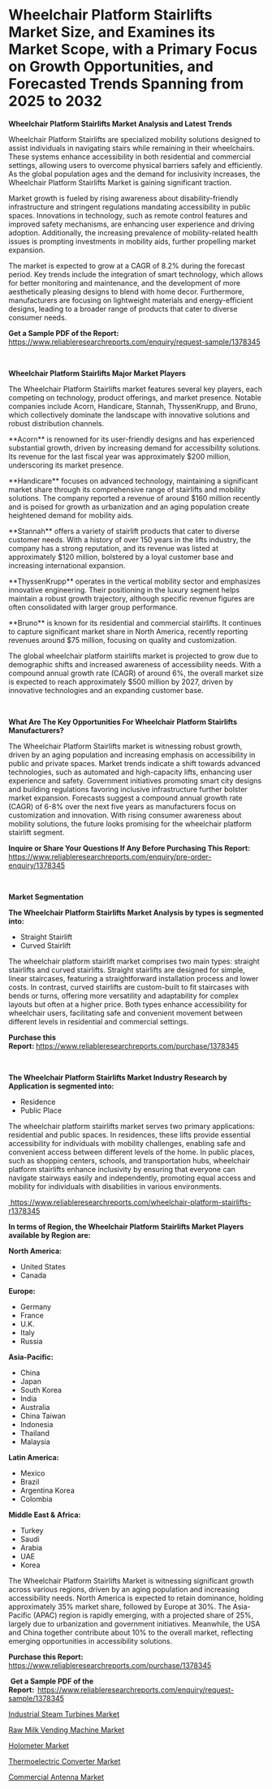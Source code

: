 <p><h1>Wheelchair Platform Stairlifts Market Size, and Examines its Market Scope, with a Primary Focus on Growth Opportunities, and Forecasted Trends Spanning from 2025 to 2032</h1></p><p><strong>Wheelchair Platform Stairlifts Market Analysis and Latest Trends</strong></p>
<p><p>Wheelchair Platform Stairlifts are specialized mobility solutions designed to assist individuals in navigating stairs while remaining in their wheelchairs. These systems enhance accessibility in both residential and commercial settings, allowing users to overcome physical barriers safely and efficiently. As the global population ages and the demand for inclusivity increases, the Wheelchair Platform Stairlifts Market is gaining significant traction.</p><p>Market growth is fueled by rising awareness about disability-friendly infrastructure and stringent regulations mandating accessibility in public spaces. Innovations in technology, such as remote control features and improved safety mechanisms, are enhancing user experience and driving adoption. Additionally, the increasing prevalence of mobility-related health issues is prompting investments in mobility aids, further propelling market expansion.</p><p>The market is expected to grow at a CAGR of 8.2% during the forecast period. Key trends include the integration of smart technology, which allows for better monitoring and maintenance, and the development of more aesthetically pleasing designs to blend with home decor. Furthermore, manufacturers are focusing on lightweight materials and energy-efficient designs, leading to a broader range of products that cater to diverse consumer needs.</p></p>
<p><strong>Get a Sample PDF of the Report:&nbsp;</strong> <a href="https://www.reliableresearchreports.com/enquiry/request-sample/1378345?utm_campaign=8&utm_medium=2&utm_source=Github&utm_content=ia&utm_term=16022025&utm_id=wheelchair-platform-stairlifts">https://www.reliableresearchreports.com/enquiry/request-sample/1378345</a></p>
<p>&nbsp;</p>
<p><strong>Wheelchair Platform Stairlifts Major Market Players</strong></p>
<p><p>The Wheelchair Platform Stairlifts market features several key players, each competing on technology, product offerings, and market presence. Notable companies include Acorn, Handicare, Stannah, ThyssenKrupp, and Bruno, which collectively dominate the landscape with innovative solutions and robust distribution channels.</p><p>**Acorn** is renowned for its user-friendly designs and has experienced substantial growth, driven by increasing demand for accessibility solutions. Its revenue for the last fiscal year was approximately $200 million, underscoring its market presence.</p><p>**Handicare** focuses on advanced technology, maintaining a significant market share through its comprehensive range of stairlifts and mobility solutions. The company reported a revenue of around $160 million recently and is poised for growth as urbanization and an aging population create heightened demand for mobility aids.</p><p>**Stannah** offers a variety of stairlift products that cater to diverse customer needs. With a history of over 150 years in the lifts industry, the company has a strong reputation, and its revenue was listed at approximately $120 million, bolstered by a loyal customer base and increasing international expansion.</p><p>**ThyssenKrupp** operates in the vertical mobility sector and emphasizes innovative engineering. Their positioning in the luxury segment helps maintain a robust growth trajectory, although specific revenue figures are often consolidated with larger group performance.</p><p>**Bruno** is known for its residential and commercial stairlifts. It continues to capture significant market share in North America, recently reporting revenues around $75 million, focusing on quality and customization.</p><p>The global wheelchair platform stairlifts market is projected to grow due to demographic shifts and increased awareness of accessibility needs. With a compound annual growth rate (CAGR) of around 6%, the overall market size is expected to reach approximately $500 million by 2027, driven by innovative technologies and an expanding customer base.</p></p>
<p>&nbsp;</p>
<p><strong>What Are The Key Opportunities For Wheelchair Platform Stairlifts Manufacturers?</strong></p>
<p><p>The Wheelchair Platform Stairlifts market is witnessing robust growth, driven by an aging population and increasing emphasis on accessibility in public and private spaces. Market trends indicate a shift towards advanced technologies, such as automated and high-capacity lifts, enhancing user experience and safety. Government initiatives promoting smart city designs and building regulations favoring inclusive infrastructure further bolster market expansion. Forecasts suggest a compound annual growth rate (CAGR) of 6-8% over the next five years as manufacturers focus on customization and innovation. With rising consumer awareness about mobility solutions, the future looks promising for the wheelchair platform stairlift segment.</p></p>
<p><strong>Inquire or Share Your Questions If Any Before Purchasing This Report:</strong> <a href="https://www.reliableresearchreports.com/enquiry/pre-order-enquiry/1378345?utm_campaign=8&utm_medium=2&utm_source=Github&utm_content=ia&utm_term=16022025&utm_id=wheelchair-platform-stairlifts">https://www.reliableresearchreports.com/enquiry/pre-order-enquiry/1378345</a></p>
<p>&nbsp;</p>
<p><strong>Market Segmentation</strong></p>
<p><strong>The Wheelchair Platform Stairlifts Market Analysis by types is segmented into:</strong></p>
<p><ul><li>Straight Stairlift</li><li>Curved Stairlift</li></ul></p>
<p><p>The wheelchair platform stairlift market comprises two main types: straight stairlifts and curved stairlifts. Straight stairlifts are designed for simple, linear staircases, featuring a straightforward installation process and lower costs. In contrast, curved stairlifts are custom-built to fit staircases with bends or turns, offering more versatility and adaptability for complex layouts but often at a higher price. Both types enhance accessibility for wheelchair users, facilitating safe and convenient movement between different levels in residential and commercial settings.</p></p>
<p><strong>Purchase this Report:&nbsp;</strong><a href="https://www.reliableresearchreports.com/purchase/1378345?utm_campaign=8&utm_medium=2&utm_source=Github&utm_content=ia&utm_term=16022025&utm_id=wheelchair-platform-stairlifts">https://www.reliableresearchreports.com/purchase/1378345</a></p>
<p>&nbsp;</p>
<p><strong>The Wheelchair Platform Stairlifts Market Industry Research by Application is segmented into:</strong></p>
<p><ul><li>Residence</li><li>Public Place</li></ul></p>
<p><p>The wheelchair platform stairlifts market serves two primary applications: residential and public spaces. In residences, these lifts provide essential accessibility for individuals with mobility challenges, enabling safe and convenient access between different levels of the home. In public places, such as shopping centers, schools, and transportation hubs, wheelchair platform stairlifts enhance inclusivity by ensuring that everyone can navigate stairways easily and independently, promoting equal access and mobility for individuals with disabilities in various environments.</p></p>
<p><a href="https://www.reliableresearchreports.com/wheelchair-platform-stairlifts-r1378345?utm_campaign=8&utm_medium=2&utm_source=Github&utm_content=ia&utm_term=16022025&utm_id=wheelchair-platform-stairlifts">&nbsp;https://www.reliableresearchreports.com/wheelchair-platform-stairlifts-r1378345</a></p>
<p><strong>In terms of Region, the Wheelchair Platform Stairlifts Market Players available by Region are:</strong></p>
<p>
    <p> <strong> North America: </strong>
        <ul>
            <li>United States</li>
            <li>Canada</li>
        </ul>
        </p> 
    <p> <strong> Europe: </strong>
        <ul>
            <li>Germany</li>
            <li>France</li>
            <li>U.K.</li>
            <li>Italy</li>
            <li>Russia</li>
        </ul>
        </p> 
    <p> <strong> Asia-Pacific: </strong>
        <ul>
            <li>China</li>
            <li>Japan</li>
            <li>South Korea</li>
            <li>India</li>
            <li>Australia</li>
            <li>China Taiwan</li>
            <li>Indonesia</li>
            <li>Thailand</li>
            <li>Malaysia</li>
        </ul>
        </p> 
    <p> <strong> Latin America: </strong>
        <ul>
            <li>Mexico</li>
            <li>Brazil</li>
            <li>Argentina Korea</li>
            <li>Colombia</li>
        </ul>
        </p> 
    <p> <strong> Middle East & Africa: </strong>
        <ul>
            <li>Turkey</li>
            <li>Saudi</li>
            <li>Arabia</li>
            <li>UAE</li>
            <li>Korea</li>
        </ul>
    </p>
    </p>
<p><p>The Wheelchair Platform Stairlifts Market is witnessing significant growth across various regions, driven by an aging population and increasing accessibility needs. North America is expected to retain dominance, holding approximately 35% market share, followed by Europe at 30%. The Asia-Pacific (APAC) region is rapidly emerging, with a projected share of 25%, largely due to urbanization and government initiatives. Meanwhile, the USA and China together contribute about 10% to the overall market, reflecting emerging opportunities in accessibility solutions.</p></p>
<p><strong>Purchase this Report: </strong><a href="https://www.reliableresearchreports.com/purchase/1378345?utm_campaign=8&utm_medium=2&utm_source=Github&utm_content=ia&utm_term=16022025&utm_id=wheelchair-platform-stairlifts">https://www.reliableresearchreports.com/purchase/1378345</a></p>
<p>&nbsp;<strong>Get a Sample PDF of the Report:&nbsp;&nbsp;</strong><a href="https://www.reliableresearchreports.com/enquiry/request-sample/1378345?utm_campaign=8&utm_medium=2&utm_source=Github&utm_content=ia&utm_term=16022025&utm_id=wheelchair-platform-stairlifts">https://www.reliableresearchreports.com/enquiry/request-sample/1378345</a></p>
<p><strong></strong></p>
<p><p><a href="https://github.com/verikaahova/Market-Research-Report-List-1/blob/main/industrial-steam-turbines-market.md?utm_campaign=8&utm_medium=2&utm_source=Github&utm_content=ia&utm_term=16022025&utm_id=wheelchair-platform-stairlifts">Industrial Steam Turbines Market</a></p><p><a href="https://github.com/ezahdyre/Market-Research-Report-List-1/blob/main/raw-milk-vending-machine-market.md?utm_campaign=8&utm_medium=2&utm_source=Github&utm_content=ia&utm_term=16022025&utm_id=wheelchair-platform-stairlifts">Raw Milk Vending Machine Market</a></p><p><a href="https://github.com/kaqiewan/Market-Research-Report-List-1/blob/main/holometer-market.md?utm_campaign=8&utm_medium=2&utm_source=Github&utm_content=ia&utm_term=16022025&utm_id=wheelchair-platform-stairlifts">Holometer Market</a></p><p><a href="https://github.com/tshumaalzlam0/Market-Research-Report-List-1/blob/main/thermoelectric-converter-market.md?utm_campaign=8&utm_medium=2&utm_source=Github&utm_content=ia&utm_term=16022025&utm_id=wheelchair-platform-stairlifts">Thermoelectric Converter Market</a></p><p><a href="https://github.com/dingharhouma/Market-Research-Report-List-1/blob/main/commercial-antenna-market.md?utm_campaign=8&utm_medium=2&utm_source=Github&utm_content=ia&utm_term=16022025&utm_id=wheelchair-platform-stairlifts">Commercial Antenna Market</a></p></p>